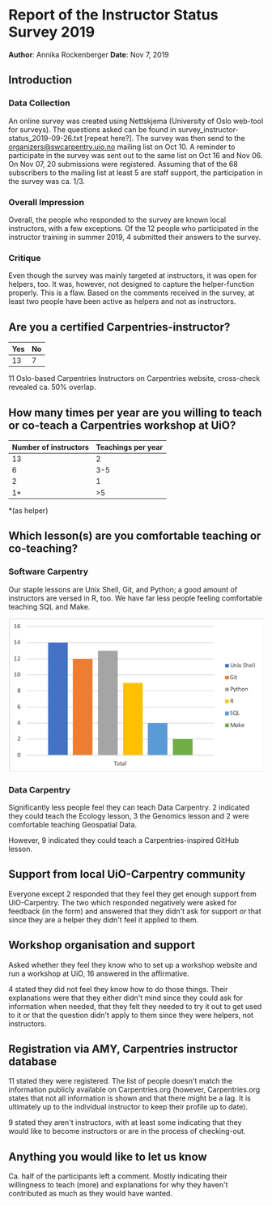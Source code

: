 # Report of the Instructor Status Survey 2019

**Author**: Annika Rockenberger
**Date**: Nov 7, 2019

## Introduction

### Data Collection

An online survey was created using Nettskjema (University of Oslo web-tool for surveys). The questions asked can be found in survey_instructor-status_2019-09-26.txt [repeat here?]. The survey was then send to the organizers@swcarpentry.uio.no mailing list on Oct 10. A reminder to participate in the survey was sent out to the same list on Oct 16 and Nov 06. On Nov 07, 20 submissions were registered. Assuming that of the 68 subscribers to the mailing list at least 5 are staff support, the participation in the survey was ca. 1/3.

### Overall Impression

Overall, the people who responded to the survey are known local instructors, with a few exceptions. Of the 12 people who participated in the instructor training in summer 2019, 4 submitted their answers to the survey.

### Critique

Even though the survey was mainly targeted at instructors, it was open for helpers, too. It was, however, not designed to capture the helper-function properly. This is a flaw. Based on the comments received in the survey, at least two people have been active as helpers and not as instructors.

## Are you a certified Carpentries-instructor?

|Yes|No|
|---|---|
|13|7|

11 Oslo-based Carpentries Instructors on Carpentries website, cross-check revealed ca. 50% overlap.

## How many times per year are you willing to teach or co-teach a Carpentries workshop at UiO?

|Number of instructors|Teachings per year|
|---|---|
|13|2|
|6|3-5|
|2|1|
|1*|>5|

*(as helper)

## Which lesson(s) are you comfortable teaching or co-teaching?

### Software Carpentry

Our staple lessons are Unix Shell, Git, and Python; a good amount of instructors are versed in R, too. We have far less people feeling comfortable teaching SQL and Make.

![Our Instructors' Software Carpentry Lessons Portfolio](images/image_instructor-status-survey_lessons.png)

### Data Carpentry

Significantly less people feel they can teach Data Carpentry. 2 indicated they could teach the Ecology lesson, 3 the Genomics lesson and 2 were comfortable teaching Geospatial Data.

However, 9 indicated they could teach a Carpentries-inspired GitHub lesson.

## Support from local UiO-Carpentry community

Everyone except 2 responded that they feel they get enough support from UiO-Carpentry. The two which responded negatively were asked for feedback (in the form) and answered that they didn't ask for support or that since they are a helper they didn't feel it applied to them.

## Workshop organisation and support

Asked whether they feel they know who to set up a workshop website and run a workshop at UiO, 16 answered in the affirmative.

4 stated they did not feel they know how to do those things. Their explanations were that they either didn't mind since they could ask for information when needed, that they felt they needed to try it out to get used to it or that the question didn't apply to them since they were helpers, not instructors.

## Registration via AMY, Carpentries instructor database

11 stated they were registered. The list of people doesn't match the information publicly available on Carpentries.org (however, Carpentries.org states that not all information is shown and that there might be a lag. It is ultimately up to the individual instructor to keep their profile up to date).

9 stated they aren't instructors, with at least some indicating that they would like to become instructors or are in the process of checking-out.

## Anything you would like to let us know

Ca. half of the participants left a comment. Mostly indicating their willingness to teach (more) and explanations for why they haven't contributed as much as they would have wanted.
